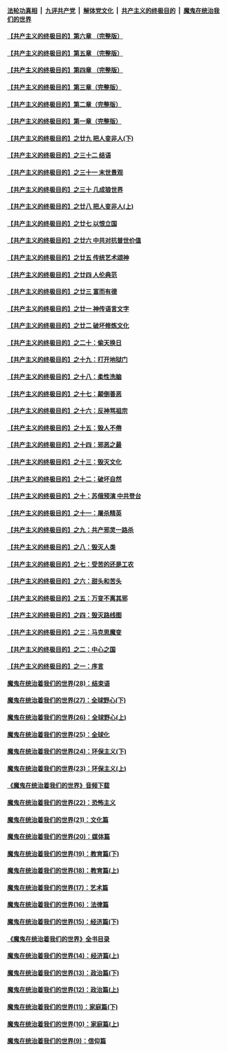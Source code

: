 

####  [法轮功真相](../../../../basic/blob/master/README.md?t=04040701) &nbsp;|&nbsp; [九评共产党](../../../../9ping.md/blob/master/README.md?t=04040701) &nbsp;|&nbsp; [解体党文化](../../../../jtdwh.md/blob/master/README.md?t=04040701)  &nbsp;|&nbsp; [共产主义的终极目的](../../../../gczydzjmd.md/blob/master/README.md?t=04040701) &nbsp;|&nbsp; [魔鬼在统治我们的世界](../../../../mgztzwmdsj.md/blob/master/README.md?t=04040701) 

#### [【共产主义的终极目的】第六章 （完整版）](../pages/nsc422/n11428913.md?t=04040701) 

#### [【共产主义的终极目的】第五章 （完整版）](../pages/nsc422/n11428912.md?t=04040701) 

#### [【共产主义的终极目的】第四章 （完整版）](../pages/nsc422/n11428907.md?t=04040701) 

#### [【共产主义的终极目的】第三章（完整版）](../pages/nsc422/n11428848.md?t=04040701) 

#### [【共产主义的终极目的】第二章（完整版）](../pages/nsc422/n11428831.md?t=04040701) 

#### [【共产主义的终极目的】第一章（完整版）](../pages/nsc422/n11417651.md?t=04040701) 

#### [【共产主义的终极目的】之廿九 把人变非人(下)](../pages/nsc422/n11344140.md?t=04040701) 

#### [【共产主义的终极目的】之三十二 结语](../pages/nsc422/n11360535.md?t=04040701) 

#### [【共产主义的终极目的】之三十一 末世景观](../pages/nsc422/n11351129.md?t=04040701) 

#### [【共产主义的终极目的】之三十 几成狼世界](../pages/nsc422/n11348280.md?t=04040701) 

#### [【共产主义的终极目的】之廿八 把人变非人(上)](../pages/nsc422/n11340492.md?t=04040701) 

#### [【共产主义的终极目的】之廿七 以恨立国](../pages/nsc422/n11336944.md?t=04040701) 

#### [【共产主义的终极目的】之廿六 中共对抗普世价值](../pages/nsc422/n11324785.md?t=04040701) 

#### [【共产主义的终极目的】之廿五 传统艺术颂神](../pages/nsc422/n11296396.md?t=04040701) 

#### [【共产主义的终极目的】之廿四 人伦典范](../pages/nsc422/n11296397.md?t=04040701) 

#### [【共产主义的终极目的】之廿三 富而有德](../pages/nsc422/n11283598.md?t=04040701) 

#### [【共产主义的终极目的】之廿一 神传语言文字](../pages/nsc422/n11263265.md?t=04040701) 

#### [【共产主义的终极目的】之廿二 破坏修炼文化](../pages/nsc422/n11245728.md?t=04040701) 

#### [【共产主义的终极目的】之二十：偷天换日](../pages/nsc422/n11238846.md?t=04040701) 

#### [【共产主义的终极目的】之十九：打开地狱门](../pages/nsc422/n11206376.md?t=04040701) 

#### [【共产主义的终极目的】之十八：柔性洗脑](../pages/nsc422/n11199994.md?t=04040701) 

#### [【共产主义的终极目的】之十七：颠倒善恶](../pages/nsc422/n11179782.md?t=04040701) 

#### [【共产主义的终极目的】之十六：反神骂祖宗](../pages/nsc422/n11166798.md?t=04040701) 

#### [【共产主义的终极目的】之十五：毁人不倦](../pages/nsc422/n11166792.md?t=04040701) 

#### [【共产主义的终极目的】之十四：邪恶之最](../pages/nsc422/n11150249.md?t=04040701) 

#### [【共产主义的终极目的】之十三：毁灭文化](../pages/nsc422/n11135227.md?t=04040701) 

#### [【共产主义的终极目的】之十二：破坏自然](../pages/nsc422/n11135214.md?t=04040701) 

#### [【共产主义的终极目的】之十：苏俄预演 中共登台](../pages/nsc422/n11118424.md?t=04040701) 

#### [【共产主义的终极目的】之十一：屠杀精英](../pages/nsc422/n11118442.md?t=04040701) 

#### [【共产主义的终极目的】之九：共产邪灵一路杀](../pages/nsc422/n11114139.md?t=04040701) 

#### [【共产主义的终极目的】之八：毁灭人类](../pages/nsc422/n11108503.md?t=04040701) 

#### [【共产主义的终极目的】之七：受苦的还是工农](../pages/nsc422/n11101809.md?t=04040701) 

#### [【共产主义的终极目的】之六：甜头和苦头](../pages/nsc422/n11096971.md?t=04040701) 

#### [【共产主义的终极目的】之五：万变不离其邪](../pages/nsc422/n11091285.md?t=04040701) 

#### [【共产主义的终极目的】之四：毁灭路线图](../pages/nsc422/n11086284.md?t=04040701) 

#### [【共产主义的终极目的】之三：马克思魔变](../pages/nsc422/n11061941.md?t=04040701) 

#### [【共产主义的终极目的】之二：中心之国](../pages/nsc422/n11047728.md?t=04040701) 

#### [【共产主义的终极目的】之一：序言](../pages/nsc422/n11086077.md?t=04040701) 

#### [魔鬼在统治着我们的世界(28)：结束语](../pages/nsc422/n10936246.md?t=04040701) 

#### [魔鬼在统治着我们的世界(27)：全球野心(下)](../pages/nsc422/n10928319.md?t=04040701) 

#### [魔鬼在统治着我们的世界(26)：全球野心(上)](../pages/nsc422/n10900318.md?t=04040701) 

#### [魔鬼在统治着我们的世界(25)：全球化](../pages/nsc422/n10788205.md?t=04040701) 

#### [魔鬼在统治着我们的世界(24)：环保主义(下)](../pages/nsc422/n10695307.md?t=04040701) 

#### [魔鬼在统治着我们的世界(23)：环保主义(上)](../pages/nsc422/n10688613.md?t=04040701) 

#### [《魔鬼在统治着我们的世界》音频下载](../pages/nsc422/n10635553.md?t=04040701) 

#### [魔鬼在统治着我们的世界(22)：恐怖主义](../pages/nsc422/n10614727.md?t=04040701) 

#### [魔鬼在统治着我们的世界(21)：文化篇](../pages/nsc422/n10597706.md?t=04040701) 

#### [魔鬼在统治着我们的世界(20)：媒体篇](../pages/nsc422/n10586579.md?t=04040701) 

#### [魔鬼在统治着我们的世界(19)：教育篇(下)](../pages/nsc422/n10564808.md?t=04040701) 

#### [魔鬼在统治着我们的世界(18)：教育篇(上)](../pages/nsc422/n10526970.md?t=04040701) 

#### [魔鬼在统治着我们的世界(17)：艺术篇](../pages/nsc422/n10499093.md?t=04040701) 

#### [魔鬼在统治着我们的世界(16)：法律篇](../pages/nsc422/n10485969.md?t=04040701) 

#### [魔鬼在统治着我们的世界(15)：经济篇(下)](../pages/nsc422/n10469975.md?t=04040701) 

#### [《魔鬼在统治着我们的世界》全书目录](../pages/nsc422/n10464261.md?t=04040701) 

#### [魔鬼在统治着我们的世界(14)：经济篇(上)](../pages/nsc422/n10457370.md?t=04040701) 

#### [魔鬼在统治着我们的世界(13)：政治篇(下)](../pages/nsc422/n10448270.md?t=04040701) 

#### [魔鬼在统治着我们的世界(12)：政治篇(上)](../pages/nsc422/n10444576.md?t=04040701) 

#### [魔鬼在统治着我们的世界(11)：家庭篇(下)](../pages/nsc422/n10440961.md?t=04040701) 

#### [魔鬼在统治着我们的世界(10)：家庭篇(上)](../pages/nsc422/n10435448.md?t=04040701) 

#### [魔鬼在统治着我们的世界(9)：信仰篇](../pages/nsc422/n10432159.md?t=04040701) 

